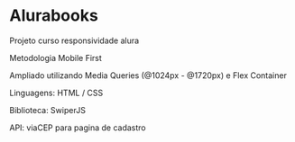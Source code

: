 # Alurabooks
Projeto curso responsividade alura

Metodologia Mobile First

Ampliado utilizando Media Queries (@1024px - @1720px) e Flex Container

Linguagens: HTML / CSS

Biblioteca: SwiperJS

API: viaCEP para pagina de cadastro


